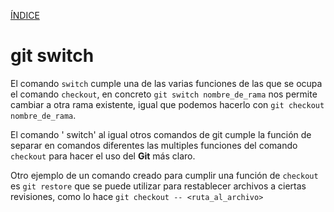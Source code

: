 [ÍNDICE](https://github.com/JoseFerDel/Guia_Git_GitHub/blob/Zet_main/README.md)

# **git switch**


El comando `switch` cumple una de las varias funciones de las que se ocupa el comando `checkout`, en concreto `git switch nombre_de_rama`  nos permite cambiar a otra rama existente, igual que podemos hacerlo con `git checkout nombre_de_rama`.

El comando ' switch' al igual otros comandos de git cumple la función de separar en comandos diferentes las multiples funciones del comando `checkout` para hacer el uso del **Git** más claro.


Otro ejemplo de un comando creado para cumplir una función de `checkout` es `git restore` que se puede utilizar para restablecer archivos a ciertas revisiones, como lo hace `git checkout -- <ruta_al_archivo>`